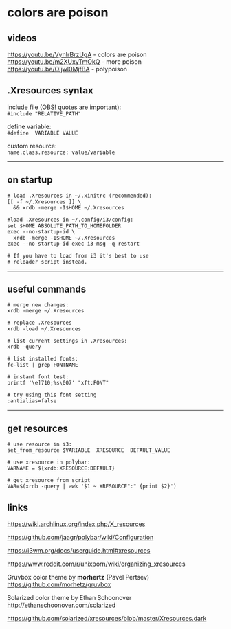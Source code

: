 # colors are poison


## videos

https://youtu.be/VynIrBrzUgA - colors are poison  
https://youtu.be/m2XUxyTmOkQ - more poison  
https://youtu.be/OIjwl0MjfBA - polypoison  

## .Xresources syntax

include file (OBS! quotes are important):  
`#include "RELATIVE_PATH"`

define variable:  
`#define  VARIABLE VALUE`

custom resource:  
`name.class.resource: value/variable`

-------------------------------

## on startup

``` shell
# load .Xresources in ~/.xinitrc (recommended):  
[[ -f ~/.Xresources ]] \
  && xrdb -merge -I$HOME ~/.Xresources

#load .Xresources in ~/.config/i3/config:  
set $HOME ABSOLUTE_PATH_TO_HOMEFOLDER 
exec --no-startup-id \
  xrdb -merge -I$HOME ~/.Xresources
exec --no-startup-id exec i3-msg -q restart    

# If you have to load from i3 it's best to use
# reloader script instead.
```  

-------------------------------


## useful commands

``` shell
# merge new changes:  
xrdb -merge ~/.Xresources  

# replace .Xresources  
xrdb -load ~/.Xresources  

# list current settings in .Xresources:  
xrdb -query  

# list installed fonts:  
fc-list | grep FONTNAME  

# instant font test:  
printf '\e]710;%s\007' "xft:FONT"  

# try using this font setting
:antialias=false  
```

-------------------------------

## get resources

``` shell
# use resource in i3:  
set_from_resource $VARIABLE  XRESOURCE  DEFAULT_VALUE  

# use xresource in polybar:  
VARNAME = ${xrdb:XRESOURCE:DEFAULT}  

# get xresource from script  
VAR=$(xrdb -query | awk '$1 ~ XRESOURCE":" {print $2}')  
```

## links

https://wiki.archlinux.org/index.php/X_resources

https://github.com/jaagr/polybar/wiki/Configuration

https://i3wm.org/docs/userguide.html#xresources

https://www.reddit.com/r/unixporn/wiki/organizing_xresources

Gruvbox color theme by **morhertz** (Pavel Pertsev)
https://github.com/morhetz/gruvbox

Solarized color theme by Ethan Schoonover
http://ethanschoonover.com/solarized

https://github.com/solarized/xresources/blob/master/Xresources.dark



